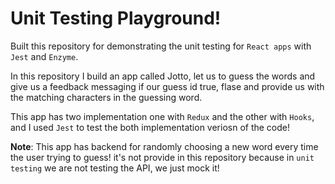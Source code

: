 # Unit Testing Playground!

Built this repository for demonstrating the unit testing for `React apps` with `Jest` and `Enzyme`.

In this repository I build an app called Jotto, let us to guess the words and give us a feedback messaging if our guess id true, flase and provide us with the matching characters in the guessing word.

This app has two implementation one with `Redux` and the other with `Hooks`, and I used `Jest` to test the both implementation veriosn of the code!

**Note**: This app has backend for randomly choosing a new word every time the user trying to guess! it's not provide in this repository because in `unit testing` we are not testing the API, we just mock it!
